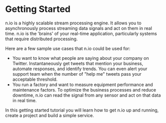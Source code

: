 # Getting Started

n.io is a highly scalable stream processing engine. It allows you to asynchronously process streaming data signals and act on them in real time. n.io is the 'brains' of your real-time application, particularly systems that require distributed processing.

Here are a few sample use cases that n.io could be used for:

* You want to know what people are saying about your company on Twitter. Instantaneously get tweets that mention your business, automate responses, and identify trends. You can even alert your support team when the number of "help me" tweets pass your acceptable threshold.
* You run a factory and want to measure equipment performance and maintenance factors. To optimize the business processes and reduce downtime,  n.io can read the signal from any sensor and act on that data in real time. 

In this getting started tutorial you will learn how to get n.io up and running, create a project and build a simple service.

